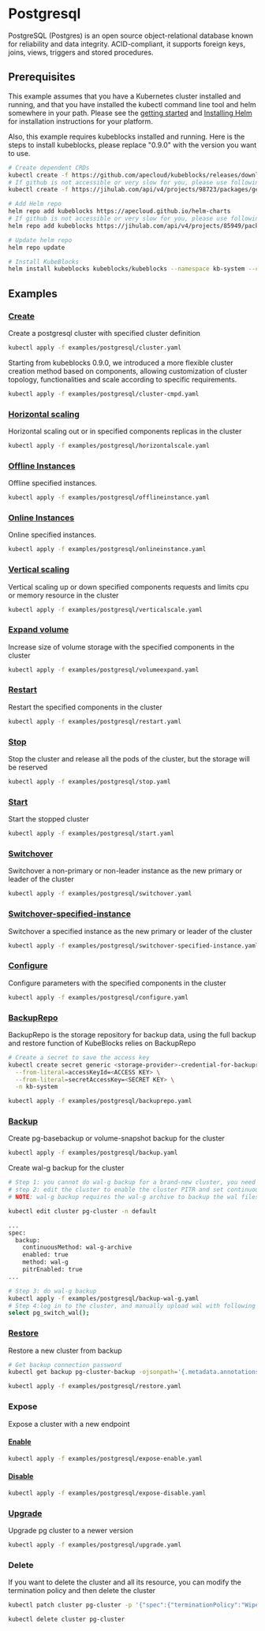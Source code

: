 # Postgresql

PostgreSQL (Postgres) is an open source object-relational database known for reliability and data integrity. ACID-compliant, it supports foreign keys, joins, views, triggers and stored procedures.

## Prerequisites

This example assumes that you have a Kubernetes cluster installed and running, and that you have installed the kubectl command line tool and helm somewhere in your path. Please see the [getting started](https://kubernetes.io/docs/setup/)  and [Installing Helm](https://helm.sh/docs/intro/install/) for installation instructions for your platform.

Also, this example requires kubeblocks installed and running. Here is the steps to install kubeblocks, please replace "0.9.0" with the version you want to use.
```bash
# Create dependent CRDs
kubectl create -f https://github.com/apecloud/kubeblocks/releases/download/v0.9.0/kubeblocks_crds.yaml
# If github is not accessible or very slow for you, please use following command instead
kubectl create -f https://jihulab.com/api/v4/projects/98723/packages/generic/kubeblocks/v0.9.0/kubeblocks_crds.yaml

# Add Helm repo
helm repo add kubeblocks https://apecloud.github.io/helm-charts
# If github is not accessible or very slow for you, please use following repo instead
helm repo add kubeblocks https://jihulab.com/api/v4/projects/85949/packages/helm/stable

# Update helm repo
helm repo update

# Install KubeBlocks
helm install kubeblocks kubeblocks/kubeblocks --namespace kb-system --create-namespace --version="0.9.0"
```


## Examples

### [Create](cluster.yaml)
Create a postgresql cluster with specified cluster definition
```bash
kubectl apply -f examples/postgresql/cluster.yaml
```
Starting from kubeblocks 0.9.0, we introduced a more flexible cluster creation method based on components, allowing customization of cluster topology, functionalities and scale according to specific requirements.
```bash
kubectl apply -f examples/postgresql/cluster-cmpd.yaml
```
### [Horizontal scaling](horizontalscale.yaml)
Horizontal scaling out or in specified components replicas in the cluster
```bash
kubectl apply -f examples/postgresql/horizontalscale.yaml
```

### [Offline Instances](offlineinstance.yaml)
Offline specified instances.
```bash
kubectl apply -f examples/postgresql/offlineinstance.yaml
```

### [Online Instances](onlineinstance.yaml)
Online specified instances.
```bash
kubectl apply -f examples/postgresql/onlineinstance.yaml
```

### [Vertical scaling](verticalscale.yaml)
Vertical scaling up or down specified components requests and limits cpu or memory resource in the cluster
```bash
kubectl apply -f examples/postgresql/verticalscale.yaml
```

### [Expand volume](volumeexpand.yaml)
Increase size of volume storage with the specified components in the cluster
```bash
kubectl apply -f examples/postgresql/volumeexpand.yaml
```

### [Restart](restart.yaml)
Restart the specified components in the cluster
```bash
kubectl apply -f examples/postgresql/restart.yaml
```

### [Stop](stop.yaml)
Stop the cluster and release all the pods of the cluster, but the storage will be reserved
```bash
kubectl apply -f examples/postgresql/stop.yaml
```

### [Start](start.yaml)
Start the stopped cluster
```bash
kubectl apply -f examples/postgresql/start.yaml
```

### [Switchover](switchover.yaml)
Switchover a non-primary or non-leader instance as the new primary or leader of the cluster
```bash
kubectl apply -f examples/postgresql/switchover.yaml
```

### [Switchover-specified-instance](switchover-specified-instance.yaml)
Switchover a specified instance as the new primary or leader of the cluster
```bash
kubectl apply -f examples/postgresql/switchover-specified-instance.yaml
```

### [Configure](configure.yaml)
Configure parameters with the specified components in the cluster
```bash
kubectl apply -f examples/postgresql/configure.yaml
```

### [BackupRepo](backuprepo.yaml)
BackupRepo is the storage repository for backup data, using the full backup and restore function of KubeBlocks relies on BackupRepo
```bash
# Create a secret to save the access key
kubectl create secret generic <storage-provider>-credential-for-backuprepo\
  --from-literal=accessKeyId=<ACCESS KEY> \
  --from-literal=secretAccessKey=<SECRET KEY> \
  -n kb-system

kubectl apply -f examples/postgresql/backuprepo.yaml
```

### [Backup](backup.yaml)
Create pg-basebackup or volume-snapshot backup for the cluster
```bash
kubectl apply -f examples/postgresql/backup.yaml
```
Create wal-g backup for the cluster
```bash
# Step 1: you cannot do wal-g backup for a brand-new cluster, you need to insert some data before backup
# step 2: edit the cluster to enable the cluster PITR and set continuous backup method to `wal-g-archive`
# NOTE: wal-g backup requires the wal-g archive to backup the wal files, so you need to enable the wal-g archive first.

kubectl edit cluster pg-cluster -n default

...
spec:
  backup:
    continuousMethod: wal-g-archive
    enabled: true
    method: wal-g
    pitrEnabled: true
...

# Step 3: do wal-g backup
kubectl apply -f examples/postgresql/backup-wal-g.yaml
# Step 4:log in to the cluster, and manually upload wal with following sql statement
select pg_switch_wal();
```

### [Restore](restore.yaml)
Restore a new cluster from backup
```bash
# Get backup connection password
kubectl get backup pg-cluster-backup -ojsonpath='{.metadata.annotations.dataprotection\.kubeblocks\.io\/connection-password}' -n default

kubectl apply -f examples/postgresql/restore.yaml
```

### Expose
Expose a cluster with a new endpoint
#### [Enable](expose-enable.yaml)
```bash
kubectl apply -f examples/postgresql/expose-enable.yaml
```
#### [Disable](expose-disable.yaml)
```bash
kubectl apply -f examples/postgresql/expose-disable.yaml
```

### [Upgrade](upgrade.yaml)
Upgrade pg cluster to a newer version
```bash
kubectl apply -f examples/postgresql/upgrade.yaml
```

### Delete
If you want to delete the cluster and all its resource, you can modify the termination policy and then delete the cluster
```bash
kubectl patch cluster pg-cluster -p '{"spec":{"terminationPolicy":"WipeOut"}}' --type="merge"

kubectl delete cluster pg-cluster
```
